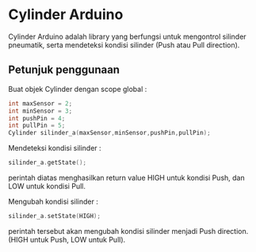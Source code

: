 # Cylinder Arduino

Cylinder Arduino adalah library yang berfungsi untuk mengontrol silinder pneumatik, serta mendeteksi kondisi silinder (Push atau Pull direction).

## Petunjuk penggunaan

Buat objek Cylinder dengan scope global :

``` c++
int maxSensor = 2;
int minSensor = 3;
int pushPin = 4;
int pullPin = 5;
Cylinder silinder_a(maxSensor,minSensor,pushPin,pullPin);
```
Mendeteksi kondisi silinder :

``` c++
silinder_a.getState();
```
perintah diatas menghasilkan return value HIGH untuk kondisi Push, dan LOW untuk kondisi Pull.

Mengubah kondisi silinder :

``` c++
silinder_a.setState(HIGH);
```
perintah tersebut akan mengubah kondisi silinder menjadi Push direction. (HIGH untuk Push, LOW untuk Pull).